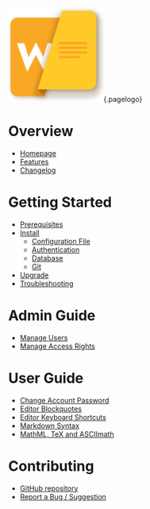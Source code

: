 <!-- TITLE: Wiki.js -->
<!-- SUBTITLE: Documentation on installing, managing and using Wiki.js -->
![Wiki](/uploads/page-icons/wiki.png "Wiki"){.pagelogo}
# Overview
- [Homepage](https://wiki.requarks.io/)
- [Features](https://wiki.requarks.io/#features)
- [Changelog](https://github.com/Requarks/wiki/blob/master/CHANGELOG.md)

# Getting Started
- [Prerequisites](/wiki/prerequisites)
- [Install](/wiki/install)
	- [Configuration File](/wiki/install/configuration)
	- [Authentication](/wiki/install/authentication)
	- [Database](/wiki/install/database)
	- [Git](/wiki/install/git)
- [Upgrade](/wiki/upgrade)
- [Troubleshooting](/wiki/troubleshooting)

# Admin Guide
- [Manage Users](/wiki/admin-guide/manage-users)
- [Manage Access Rights](/wiki/admin-guide/manage-access-rights)
# User Guide
- [Change Account Password](/wiki/user-guide/change-password)
- [Editor Blockquotes](/wiki/user-guide/blockquotes)
- [Editor Keyboard Shortcuts](/wiki/user-guide/keyboard-shortcuts)
- [Markdown Syntax](/wiki/user-guide/markdown-syntax)
- [MathML, TeX and ASCIImath](/wiki/user-guide/math)

# Contributing
- [GitHub repository](https://github.com/Requarks/wiki)
- [Report a Bug / Suggestion](https://github.com/Requarks/wiki/issues)